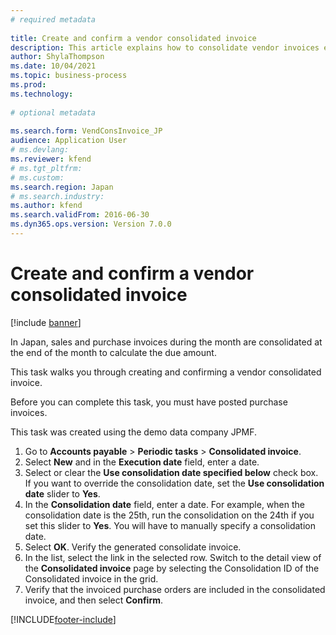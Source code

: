 ```yaml
--- 
# required metadata 
 
title: Create and confirm a vendor consolidated invoice
description: This article explains how to consolidate vendor invoices each month to calculate the due amount. 
author: ShylaThompson
ms.date: 10/04/2021
ms.topic: business-process 
ms.prod:  
ms.technology:  
 
# optional metadata 
 
ms.search.form: VendConsInvoice_JP   
audience: Application User 
# ms.devlang:  
ms.reviewer: kfend
# ms.tgt_pltfrm:  
# ms.custom:  
ms.search.region: Japan
# ms.search.industry: 
ms.author: kfend
ms.search.validFrom: 2016-06-30 
ms.dyn365.ops.version: Version 7.0.0 
---
```

# Create and confirm a vendor consolidated invoice

[!include [banner](../../includes/banner.md)]

In Japan, sales and purchase invoices during the month are consolidated at the end of the month to calculate the due amount. 

This task walks you through creating and confirming a vendor consolidated invoice.

Before you can complete this task, you must have posted purchase invoices. 

This task was created using the demo data company JPMF.

1. Go to **Accounts payable** > **Periodic tasks** > **Consolidated invoice**.
2. Select **New** and in the **Execution date** field, enter a date.
3. Select or clear the **Use consolidation date specified below** check box. If you want to override the consolidation date, set the **Use consolidation date** slider to **Yes**.  
4. In the **Consolidation date** field, enter a date. For example, when the consolidation date is the 25th, run the consolidation on the 24th if you set this slider to **Yes**. You will have to manually specify a consolidation date.  
5. Select **OK**. Verify the generated consolidate invoice.  
6. In the list, select the link in the selected row. Switch to the detail view of the **Consolidated invoice** page by selecting the Consolidation ID of the Consolidated invoice in the grid.  
7. Verify that the invoiced purchase orders are included in the consolidated invoice, and then select **Confirm**. 


[!INCLUDE[footer-include](../../../includes/footer-banner.md)]
